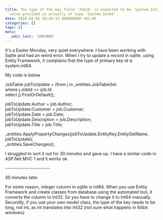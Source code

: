 ```yaml
---
title: The type of the key field 'JobId' is expected to be 'System.Int32', but the
  value provided is actually of type 'System.Int64'.
date: 2010-04-05 10:49:13.000000000 +01:00
categories: []
tags: []
meta:
  _edit_last: '1907066'
---
```

<p>It's a Easter Monday, very quiet everywhere. I have been working with Sqlite and had an weird error. When I try to update a record in sqlite, using Entity Framework, it complains that the type of primary key id is system.int64.</p>
<p>My code is below</p>
<p>JobTable jobToUpdate = (from j in _entities.JobTableSet<br />
where j.JobId == job.Id<br />
select j).FirstOrDefault();</p>
<p>jobToUpdate.Author = job.Author;<br />
jobToUpdate.Customer = job.Customer;<br />
jobToUpdate.Date = job.Date;<br />
jobToUpdate.Description = job.Description;<br />
jobToUpdate.Title = job.Title;</p>
<p>_entities.ApplyPropertyChanges(jobToUpdate.EntityKey.EntitySetName, jobToUpdate);<br />
_entities.SaveChanges();</p>
<p>I struggled to sort it out for 30 minutes and gave up. I have a similar code in ASP.Net MVC 1 and it works ok.</p>
<p>-----------------------</p>
<p>30 minutes later.</p>
<p>For some reason, integer column in sqlite is Int64. When you use Entity Framework and create classes from database using the automated tool, it converts the column to Int32. So you have to change it to Int64 manually. Secondly, if you use your own model class, the type of the key needs to be long, not int, as int translates into Int32 (not sure what happens in 64bit windows)</p>
